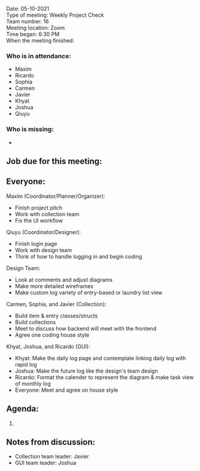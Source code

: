 Date: 05-10-2021 <br>
Type of meeting: Weekly Project Check <br>
Team number: 16 <br>
Meeting location: Zoom <br>
Time began: 6:30 PM <br> 
When the meeting finished:

### Who is in attendance:
- Maxim
- Ricardo
- Sophia
- Carmen
- Javier
- Khyat
- Joshua
- Qiuyu

### Who is missing:
-

## Job due for this meeting:
Everyone:
-

Maxim (Coordinator/Planner/Organizer):
- Finish project pitch
- Work with collection team
- Fix the UI workflow

Qiuyu (Coordinator/Designer):
- Finish login page
- Work with design team
- Think of how to handle logging in and begin coding

Design Team:
- Look at comments and adjust diagrams
- Make more detailed wireframes
- Make custom log variety of entry-based or laundry list view

Carmen, Sophia, and Javier (Collection):
- Build item & entry classes/structs
- Build collections
- Meet to discuss how backend will meet with the frontend
- Agree one coding house style

Khyat, Joshua, and Ricardo (GUI):
- Khyat: Make the daily log page and contemplate linking daily log with rapid log
- Joshua: Make the future log like the design's team design
- Ricardo: Format the calender to represent the diagram & make task view of monthly log
- Everyone: Meet and agree on house style

## Agenda:
1.

## Notes from discussion:
- Collection team leader: Javier
- GUI team leader: Joshua

